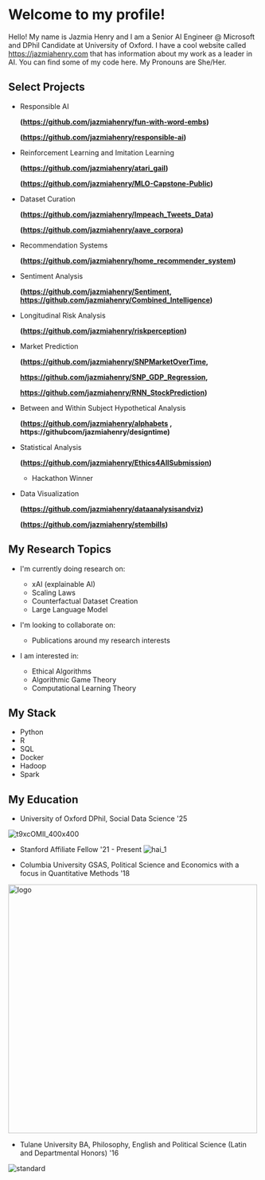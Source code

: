 # Welcome to my profile!

Hello! My name is Jazmia Henry and I am a Senior AI Engineer @ Microsoft and DPhil Candidate at University of Oxford. I have a cool website called https://jazmiahenry.com that has information about my work as a leader in AI. You can find some of my code here. My Pronouns are She/Her. 

## Select Projects 

  - Responsible AI
    
    **(https://github.com/jazmiahenry/fun-with-word-embs)**
    
    **(https://github.com/jazmiahenry/responsible-ai)**
    
  - Reinforcement Learning and Imitation Learning
 
    **(https://github.com/jazmiahenry/atari_gail)**

    **(https://github.com/jazmiahenry/MLO-Capstone-Public)**

  - Dataset Curation
 
    **(https://github.com/jazmiahenry/Impeach_Tweets_Data)**
    
    **(https://github.com/jazmiahenry/aave_corpora)**

  - Recommendation Systems

    **(https://github.com/jazmiahenry/home_recommender_system)**
    
    
  - Sentiment Analysis 
  
    **(https://github.com/jazmiahenry/Sentiment, https://github.com/jazmiahenry/Combined_Intelligence)**
    
  - Longitudinal Risk Analysis 
  
    **(https://github.com/jazmiahenry/riskperception)**
    
  - Market Prediction 
  
    **(https://github.com/jazmiahenry/SNPMarketOverTime,**
    
    **https://github.com/jazmiahenry/SNP_GDP_Regression,**
    
    **https://github.com/jazmiahenry/RNN_StockPrediction)**
    
  - Between and Within Subject Hypothetical Analysis 
  
    **(https://github.com/jazmiahenry/alphabets , 
    https://githubcom/jazmiahenry/designtime)**
    
  - Statistical Analysis
  
    **(https://github.com/jazmiahenry/Ethics4AllSubmission)**
    * Hackathon Winner
  
  - Data Visualization
  
    **(https://github.com/jazmiahenry/dataanalysisandviz)**
    
    **(https://github.com/jazmiahenry/stembills)**

## My Research Topics
- I'm currently doing research on:
  - xAI (explainable AI)
  - Scaling Laws
  - Counterfactual Dataset Creation
  - Large Language Model
  
- I'm looking to collaborate on:  
  - Publications around my research interests
  
- I am interested in: 

  - Ethical Algorithms 
  - Algorithmic Game Theory 
  - Computational Learning Theory

## My Stack

  - Python 
  - R
  - SQL
  - Docker
  - Hadoop
  - Spark
 
## My Education
 
- University of Oxford DPhil, Social Data Science '25
  
![t9xcOMlI_400x400](https://github.com/jazmiahenry/MLO-Capstone-Public/assets/48301423/a64e914f-7cbb-4363-b593-e8bdd0f26a95)
  
- Stanford Affiliate Fellow '21 - Present
![hai_1](https://github.com/jazmiahenry/MLO-Capstone-Public/assets/48301423/1c84eaf5-97d6-488c-bd05-6b0da65511f9)

- Columbia University GSAS, Political Science and Economics with a focus in Quantitative Methods '18

<img width="500" alt="logo" src="https://user-images.githubusercontent.com/48301423/96311001-855fd400-0fd6-11eb-93d3-7037402d82a3.png">

- Tulane University BA, Philosophy, English and Political Science (Latin and Departmental Honors) '16

![standard](https://user-images.githubusercontent.com/48301423/96311110-c35cf800-0fd6-11eb-8307-3001a213fb4c.png)
   
<!--
**jazmiahenry/jazmiahenry** is a ✨ _special_ ✨ repository because its `README.md` (this file) appears on your GitHub profile.

Here are some ideas to get you started:

- 🔭 I’m currently working on ...
- 🌱 I’m currently learning ...
- 👯 I’m looking to collaborate on ...
- 🤔 I’m looking for help with ...
- 💬 Ask me about ...
- 📫 How to reach me: ...
- 😄 Pronouns: ...
- ⚡ Fun fact: ...
-->

